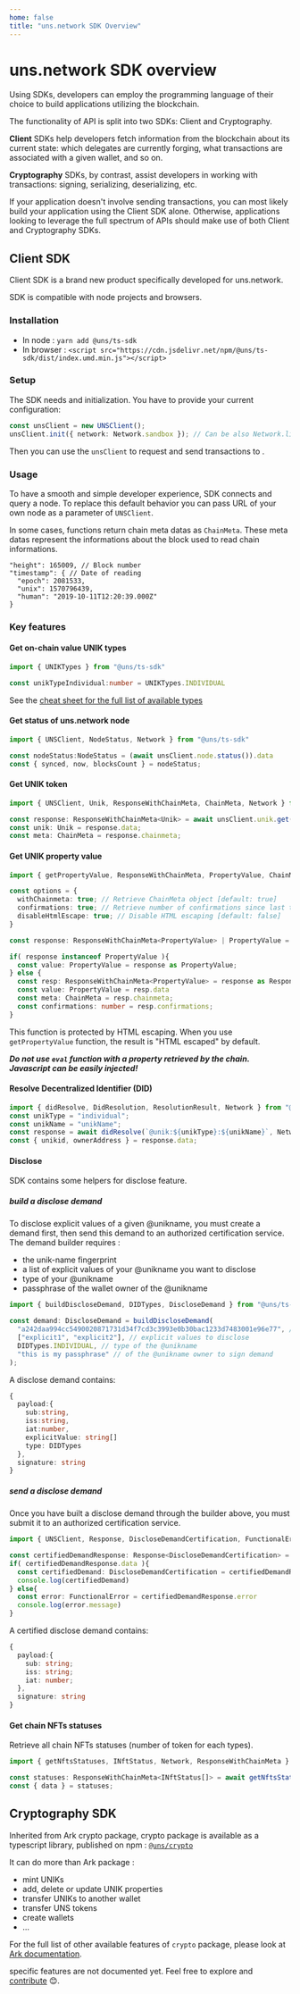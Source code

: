 ```yaml
---
home: false
title: "uns.network SDK Overview"
---
```


# uns.network SDK overview

Using <uns/> SDKs, developers can employ the programming language of their choice to build applications utilizing the <uns/> blockchain.

The functionality of <uns/> API is split into two SDKs: Client and Cryptography.

**Client** SDKs help developers fetch information from the <uns/> blockchain about its current state: which delegates are currently forging, what transactions are associated with a given wallet, and so on.

**Cryptography** SDKs, by contrast, assist developers in working with transactions: signing, serializing, deserializing, etc.

If your application doesn't involve sending transactions, you can most likely build your application using the Client SDK alone. Otherwise, applications looking to leverage the full spectrum of <uns/> APIs should make use of both Client and Cryptography SDKs.

## Client SDK

Client SDK is a brand new product specifically developed for uns.network. 

SDK is compatible with node projects and browsers. 

### Installation

- In node : `yarn add @uns/ts-sdk`
- In browser : `<script src="https://cdn.jsdelivr.net/npm/@uns/ts-sdk/dist/index.umd.min.js"></script>`

### Setup

The SDK needs and initialization. You have to provide your current <uns/> configuration:

```typescript
const unsClient = new UNSClient();
unsClient.init({ network: Network.sandbox }); // Can be also Network.livenet
```

Then you can use the `unsClient` to request and send transactions to <uns/>.

### Usage

To have a smooth and simple developer experience, SDK connects and query a <uns/> node. 
To replace this default behavior you can pass URL of your own <uns/> node as a parameter of `UNSClient`.

In some cases, functions return chain meta datas as `ChainMeta`. These meta datas represent the informations about the block used to read chain informations.

```
"height": 165009, // Block number
"timestamp": { // Date of reading
  "epoch": 2081533,
  "unix": 1570796439,
  "human": "2019-10-11T12:20:39.000Z"
}
```

### Key features

#### Get on-chain value UNIK types

```typescript
import { UNIKTypes } from "@uns/ts-sdk"

const unikTypeIndividual:number = UNIKTypes.INDIVIDUAL
```

See the [cheat sheet for the full list of available types](/uns-use-the-network/cheatsheet.html#types-of-unik)

#### Get status of uns.network node

```typescript
import { UNSClient, NodeStatus, Network } from "@uns/ts-sdk"

const nodeStatus:NodeStatus = (await unsClient.node.status()).data
const { synced, now, blocksCount } = nodeStatus;

```

#### Get UNIK token

```typescript
import { UNSClient, Unik, ResponseWithChainMeta, ChainMeta, Network } from "@uns/ts-sdk"

const response: ResponseWithChainMeta<Unik> = await unsClient.unik.get("unikId");
const unik: Unik = response.data;
const meta: ChainMeta = response.chainmeta;

```

#### Get UNIK property value

```typescript
import { getPropertyValue, ResponseWithChainMeta, PropertyValue, ChainMeta, Network } from "@uns/ts-sdk"

const options = {
  withChainmeta: true; // Retrieve ChainMeta object [default: true]
  confirmations: true; // Retrieve number of confirmations since last transaction on UNIK token [default: true]
  disableHtmlEscape: true; // Disable HTML escaping [default: false]
}

const response: ResponseWithChainMeta<PropertyValue> | PropertyValue = await getPropertyValue("unikId", "propertyKey", Network.sandbox, options);

if( response instanceof PropertyValue ){
  const value: PropertyValue = response as PropertyValue;
} else {
  const resp: ResponseWithChainMeta<PropertyValue> = response as ResponseWithChainMeta<PropertyValue>
  const value: PropertyValue = resp.data
  const meta: ChainMeta = resp.chainmeta;
  const confirmations: number = resp.confirmations;
}

```

This function is protected by HTML escaping. When you use `getPropertyValue` function, the result is "HTML escaped" by default.

***Do not use `eval` function with a property retrieved by the chain. Javascript can be easily injected!***

#### Resolve Decentralized Identifier (DID)

```typescript
import { didResolve, DidResolution, ResolutionResult, Network } from "@uns/ts-sdk"
const unikType = "individual";
const unikName = "unikName";
const response = await didResolve(`@unik:${unikType}:${unikName}`, Network.sandbox) as DidResolution<ResolutionResult>;
const { unikid, ownerAddress } = response.data;

```


#### Disclose

SDK contains some helpers for disclose feature.

##### build a disclose demand

To disclose explicit values of a given @unikname, you must create a demand first, then send this demand to an authorized certification service.
The demand builder requires :
- the unik-name fingerprint 
- a list of explicit values of your @unikname you want to disclose
- type of your @unikname
- passphrase of the wallet owner of the @unikname

```typescript
import { buildDiscloseDemand, DIDTypes, DiscloseDemand } from "@uns/ts-sdk"

const demand: DiscloseDemand = buildDiscloseDemand(
  "a242daa994cc5490020871731d34f7cd3c3993e0b30bac1233d7483001e96e77", // @unikname fingerprint 
  ["explicit1", "explicit2"], // explicit values to disclose
  DIDTypes.INDIVIDUAL, // type of the @unikname
  "this is my passphrase" // of the @unikname owner to sign demand
);
```

A disclose demand contains:

```typescript
{
  payload:{
    sub:string,
    iss:string,
    iat:number,
    explicitValue: string[]
    type: DIDTypes
  },
  signature: string
}
```

##### send a disclose demand

Once you have built a disclose demand through the builder above, you must submit it to an authorized certification service. 

```typescript
import { UNSClient, Response, DiscloseDemandCertification, FunctionalError } from "@uns/ts-sdk"

const certifiedDemandResponse: Response<DiscloseDemandCertification> = await unsClient.discloseDemandCertification.get(demand);
if( certifiedDemandResponse.data ){
  const certifiedDemand: DiscloseDemandCertification = certifiedDemandResponse.data
  console.log(certifiedDemand)
} else{
  const error: FunctionalError = certifiedDemandResponse.error 
  console.log(error.message)
}
```

A certified disclose demand contains:

```typescript
{
  payload:{
    sub: string;
    iss: string;
    iat: number;
  },
  signature: string
}
```

#### Get chain NFTs statuses

Retrieve all chain NFTs statuses (number of token for each types).

```typescript
import { getNftsStatuses, INftStatus, Network, ResponseWithChainMeta } from "@uns/ts-sdk";

const statuses: ResponseWithChainMeta<INftStatus[]> = await getNftsStatuses(Network.sandbox);
const { data } = statuses;

```


## Cryptography SDK

Inherited from Ark crypto package, <uns/> crypto package is available as a typescript library, published on npm : [`@uns/crypto`](https://www.npmjs.com/package/@uns/crypto)

It can do more than Ark package : 

- mint UNIKs 
- add, delete or update UNIK properties
- transfer UNIKs to another wallet
- transfer UNS tokens
- create <uns/> wallets
- ...

For the full list of other available features of `crypto` package, please look at [Ark documentation](https://learn.ark.dev/concepts/cryptography).

<uns/> specific features are not documented yet. Feel free to explore and [contribute](https://github.com/unik-name/docs.uns.network) 😊.



